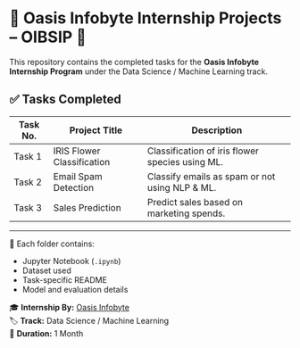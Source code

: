 # 🌟 Oasis Infobyte Internship Projects – OIBSIP 🌟

This repository contains the completed tasks for the **Oasis Infobyte Internship Program** under the Data Science / Machine Learning track.

## ✅ Tasks Completed

| Task No. | Project Title               | Description                                      |
|----------|-----------------------------|--------------------------------------------------|
| Task 1   | IRIS Flower Classification  | Classification of iris flower species using ML.  |
| Task 2   | Email Spam Detection        | Classify emails as spam or not using NLP & ML.   |
| Task 3   | Sales Prediction            | Predict sales based on marketing spends.         |

---

🔗 Each folder contains:
- Jupyter Notebook (`.ipynb`)
- Dataset used
- Task-specific README
- Model and evaluation details

🎓 **Internship By:** [Oasis Infobyte](https://oasisinfobyte.com)  
🏷️ **Track:** Data Science / Machine Learning  
📅 **Duration:** 1 Month  
